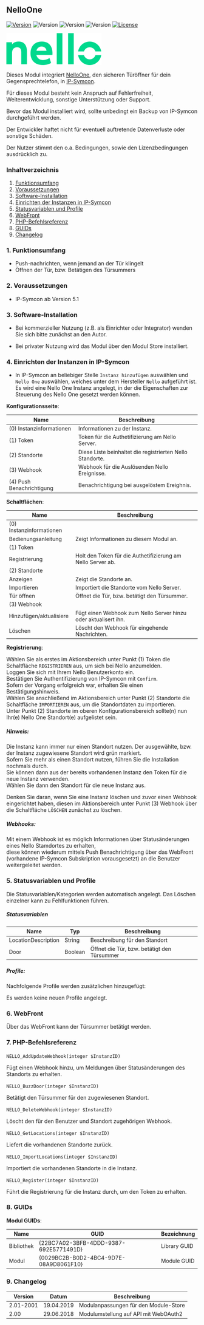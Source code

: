 ## NelloOne
[![Version](https://img.shields.io/badge/Symcon_Version-5.1>-red.svg)](https://www.symcon.de/service/dokumentation/entwicklerbereich/sdk-tools/sdk-php/)
![Version](https://img.shields.io/badge/Modul_Version-2.01-blue.svg)
![Version](https://img.shields.io/badge/Modul_Build-2001-blue.svg)
![Version](https://img.shields.io/badge/Code-PHP-blue.svg)
[![License](https://img.shields.io/badge/License-CC%20BY--NC--SA%204.0-green.svg)](https://creativecommons.org/licenses/by-nc-sa/4.0/)

![Image](../imgs/logo-green.png)

Dieses Modul integriert [NelloOne](https://www.nello.io/de/nello-one), den sicheren Türöffner für dein Gegensprechtelefon, in [IP-Symcon](https://www.symcon.de).

Für dieses Modul besteht kein Anspruch auf Fehlerfreiheit, Weiterentwicklung, sonstige Unterstützung oder Support.

Bevor das Modul installiert wird, sollte unbedingt ein Backup von IP-Symcon durchgeführt werden.

Der Entwickler haftet nicht für eventuell auftretende Datenverluste oder sonstige Schäden.

Der Nutzer stimmt den o.a. Bedingungen, sowie den Lizenzbedingungen ausdrücklich zu.

### Inhaltverzeichnis

1. [Funktionsumfang](#1-funktionsumfang)
2. [Voraussetzungen](#2-voraussetzungen)
3. [Software-Installation](#3-software-installation)
4. [Einrichten der Instanzen in IP-Symcon](#4-einrichten-der-instanzen-in-ip-symcon)
5. [Statusvariablen und Profile](#5-statusvariablen-und-profile)
6. [WebFront](#6-webfront)
7. [PHP-Befehlsreferenz](#7-php-befehlsreferenz)
8. [GUIDs](#8-guids)
9. [Changelog](#9-changelog)

### 1. Funktionsumfang

* Push-nachrichten, wenn jemand an der Tür klingelt
* Öffnen der Tür, bzw. Betätigen des Türsummers

### 2. Voraussetzungen

- IP-Symcon ab Version 5.1

### 3. Software-Installation

- Bei kommerzieller Nutzung (z.B. als Einrichter oder Integrator) wenden Sie sich bitte zunächst an den Autor.
  
- Bei privater Nutzung wird das Modul über den Modul Store installiert.

### 4. Einrichten der Instanzen in IP-Symcon

- In IP-Symcon an beliebiger Stelle `Instanz hinzufügen` auswählen und `Nello One` auswählen, welches unter dem Hersteller `Nello` aufgeführt ist. Es wird eine Nello One Instanz angelegt, in der die Eigenschaften zur Steuerung des Nello One gesetzt werden können.

__Konfigurationsseite__:

Name                                | Beschreibung
----------------------------------- | ---------------------------------
(0) Instanzinformationen            | Informationen zu der Instanz.
(1) Token                           | Token für die Authetifizierung am Nello Server.
(2) Standorte                       | Diese Liste beinhaltet die registrierten Nello Standorte.
(3) Webhook                         | Webhook für die Auslösenden Nello Ereignisse.
(4) Push Benachrichtigung           | Benachrichtigung bei ausgelöstem Ereighnis.

__Schaltflächen__:

Name                                | Beschreibung
----------------------------------- | ---------------------------------
(0) Instanzinformationen            |
Bedienungsanleitung                 | Zeigt Informationen zu diesem Modul an.
(1) Token                           | 
Registrierung                       | Holt den Token für die Authetifizierung am Nello Server ab.
(2) Standorte                       | 
Anzeigen                            | Zeigt die Standorte an.
Importieren                         | Importiert die Standorte vom Nello Server.
Tür öffnen                          | Öffnet die Tür, bzw. betätigt den Türsummer.
(3) Webhook                         | 
Hinzufügen/aktualisiere             | Fügt einen Webhook zum Nello Server hinzu oder aktualisert ihn.
Löschen                             | Löscht den Webhook für eingehende Nachrichten.

__Registrierung__:

Wählen Sie als erstes im Aktionsbereich unter Punkt (1) Token die Schaltfläche `REGISTRIEREN` aus, um sich bei Nello anzumelden.  
Loggen Sie sich mit Ihrem Nello Benutzerkonto ein.  
Bestätigen Sie Authentifizierung von IP-Symcon mit `Confirm`.  
Sofern der Vorgang erfolgreich war, erhalten Sie einen Bestätigungshinweis.  
Wählen Sie anschließend im Aktionsbereich unter Punkt (2) Standorte die Schaltfläche `IMPORTIEREN` aus, um die Standortdaten zu importieren.  
Unter Punkt (2) Standorte im oberen Konfigurationsbereich sollte(n) nun Ihr(e) Nello One Standort(e) aufgelistet sein.  

##### Hinweis:

Die Instanz kann immer nur einen Standort nutzen. Der ausgewählte, bzw. der Instanz zugewiesene Standort wird grün markiert.  
Sofern Sie mehr als einen Standort nutzen, führen Sie die Installation nochmals durch.  
Sie können dann aus der bereits vorhandenen Instanz den Token für die neue Instanz verwenden.  
Wählen Sie dann den Standort für die neue Instanz aus.  

Denken Sie daran, wenn Sie eine Instanz löschen und zuvor einen Webhook eingerichtet haben, diesen im Aktionsbereich unter Punkt (3) Webhook über die Schaltfläche `LÖSCHEN` zunächst zu löschen.

##### Webhooks:

Mit einem Webhook ist es möglich Informationen über Statusänderungen eines Nello Stamdortes zu erhalten,  
diese können wiederum mittels Push Benachrichtigung über das WebFront (vorhandene IP-Symcon Subskription vorausgesetzt) an die Benutzer weitergeleitet werden.
 
### 5. Statusvariablen und Profile

Die Statusvariablen/Kategorien werden automatisch angelegt. Das Löschen einzelner kann zu Fehlfunktionen führen.

##### Statusvariablen

Name                  | Typ       | Beschreibung
--------------------- | --------- | ----------------
LocationDescription   | String    | Beschreibung für den Standort
Door                  | Boolean   | Öffnet die Tür, bzw. betätigt den Türsummer

##### Profile:

Nachfolgende Profile werden zusätzlichen hinzugefügt:

Es werden keine neuen Profile angelegt.

### 6. WebFront

Über das WebFront kann der Türsummer betätigt werden.  

### 7. PHP-Befehlsreferenz

`NELLO_AddUpdateWebhook(integer $InstanzID)`

Fügt einen Webhook hinzu, um Meldungen über Statusänderungen des Standorts zu erhalten.

`NELLO_BuzzDoor(integer $InstanzID)`

Betätigt den Türsummer für den zugewiesenen Standort.

`NELLO_DeleteWebhook(integer $InstanzID)`

Löscht den für den Benutzer und Standort zugehörigen Webhook.

`NELLO_GetLocations(integer $InstanzID)`

Liefert die vorhandenen Standorte zurück.

`NELLO_ImportLocations(integer $InstanzID)`

Importiert die vorhandenen Standorte in die Instanz.

`NELLO_Register(integer $InstanzID)`

Führt die Registrierung für die Instanz durch, um den Token zu erhalten.

### 8. GUIDs

__Modul GUIDs__:

 Name       | GUID                                   | Bezeichnung  |
------------| -------------------------------------- | -------------|
Bibliothek  | {22BC7A02-3BFB-4DDD-9387-692E5771491D} | Library GUID |
Modul       | {0029BC2B-B0D2-4BC4-9D7E-08A9D8061F10} | Module GUID  |

### 9. Changelog

Version     | Datum      | Beschreibung
----------- | -----------| -------------------
2.01-2001   | 19.04.2019 | Modulanpassungen für den Module-Store
2.00        | 29.06.2018 | Modulumstellung auf API mit WebOAuth2 
